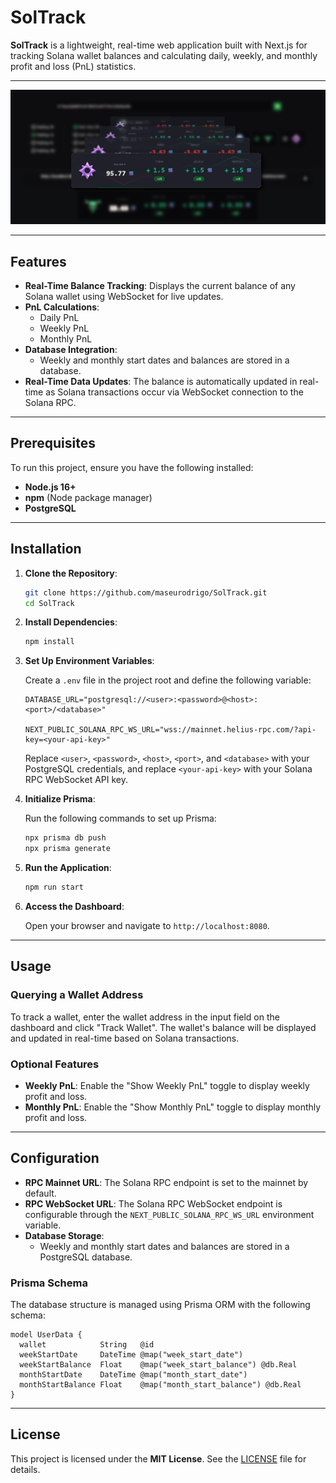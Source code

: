 # SolTrack

**SolTrack** is a lightweight, real-time web application built with Next.js for tracking Solana wallet balances and calculating daily, weekly, and monthly profit and loss (PnL) statistics.

---

![SolTrack Dashboard](./soltrack.png)

---

## Features

- **Real-Time Balance Tracking**: Displays the current balance of any Solana wallet using WebSocket for live updates.
- **PnL Calculations**:
  - Daily PnL
  - Weekly PnL
  - Monthly PnL
- **Database Integration**:
  - Weekly and monthly start dates and balances are stored in a database.
- **Real-Time Data Updates**: The balance is automatically updated in real-time as Solana transactions occur via WebSocket connection to the Solana RPC.

---

## Prerequisites

To run this project, ensure you have the following installed:

- **Node.js 16+**
- **npm** (Node package manager)
- **PostgreSQL**

---

## Installation

1. **Clone the Repository**:

   ```bash
   git clone https://github.com/maseurodrigo/SolTrack.git
   cd SolTrack
   ```

2. **Install Dependencies**:

   ```bash
   npm install
   ```

3. **Set Up Environment Variables**:

   Create a `.env` file in the project root and define the following variable:

   ```env
   DATABASE_URL="postgresql://<user>:<password>@<host>:<port>/<database>"
   
   NEXT_PUBLIC_SOLANA_RPC_WS_URL="wss://mainnet.helius-rpc.com/?api-key=<your-api-key>"
   ```
   
   Replace `<user>`, `<password>`, `<host>`, `<port>`, and `<database>` with your PostgreSQL credentials, and replace `<your-api-key>` with your Solana RPC WebSocket API key.

4. **Initialize Prisma**:

   Run the following commands to set up Prisma:

   ```bash
   npx prisma db push
   npx prisma generate
   ```

5. **Run the Application**:

   ```bash
   npm run start
   ```

6. **Access the Dashboard**:

   Open your browser and navigate to `http://localhost:8080`.

---

## Usage

### Querying a Wallet Address

To track a wallet, enter the wallet address in the input field on the dashboard and click "Track Wallet".
The wallet's balance will be displayed and updated in real-time based on Solana transactions.

### Optional Features

- **Weekly PnL**: Enable the "Show Weekly PnL" toggle to display weekly profit and loss.
- **Monthly PnL**: Enable the "Show Monthly PnL" toggle to display monthly profit and loss.

---

## Configuration

- **RPC Mainnet URL**: The Solana RPC endpoint is set to the mainnet by default.
- **RPC WebSocket URL**: The Solana RPC WebSocket endpoint is configurable through the `NEXT_PUBLIC_SOLANA_RPC_WS_URL` environment variable.
- **Database Storage**:
  - Weekly and monthly start dates and balances are stored in a PostgreSQL database.

### Prisma Schema

The database structure is managed using Prisma ORM with the following schema:

```prisma
model UserData {
  wallet            String   @id
  weekStartDate     DateTime @map("week_start_date")
  weekStartBalance  Float    @map("week_start_balance") @db.Real
  monthStartDate    DateTime @map("month_start_date")
  monthStartBalance Float    @map("month_start_balance") @db.Real
}
```

---

## License

This project is licensed under the **MIT License**. See the [LICENSE](LICENSE) file for details.